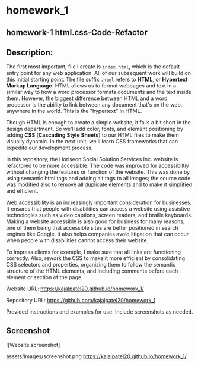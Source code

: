 # homework_1
## homework-1 html.css-Code-Refactor

## Description:


The first most important, file I create is `index.html`, which is the default entry point for any web application. All of our subsequent work will build on this initial starting point. The file suffix `.html` refers to **HTML**, or **Hypertext Markup Language**. HTML allows us to format webpages and text in a similar way to how a word processor formats documents and the text inside them. However, the biggest difference between HTML and a word processor is the ability to link between any document that's on the web, anywhere in the world. This is the "hypertext" in HTML.

Though HTML is enough to create a simple website, it falls a bit short in the design department. So we'll  add color, fonts, and element positioning by adding **CSS** (**Cascading Style Sheets**) to our HTML files to make them visually dynamic. In the next unit, we'll learn CSS frameworks that can expedite our development process.

In this repository, the Horiseon Social Solution Services Inc. website is refactored to be more accessible. The code was improved for accessibiltiy without changing the features or function of the website. This was done by using semantic html tags and adding alt tags to all images; the source code was modified also to remove all duplicate elements and to make it simplified and efficient.

Web accessibility is an increasingly important consideration for businesses. It ensures that people with disabilities can access a website using assistive technologies such as video captions, screen readers, and braille keyboards. Making a website accessible is also good for business for many reasons, one of them being that accessible sites are better positioned in search engines like Google. It also helps companies avoid litigation that can occur when people with disabilities cannot access their website.

To impress clients for example, I make sure that all links are functioning correctly. Also, rework the CSS to make it more efficient by consolidating CSS selectors and properties, organizing them to follow the semantic structure of the HTML elements, and including comments before each element or section of the page.


Website URL: https://kajalpatel20.github.io/homework_1/

Repository URL: https://github.com/kajalpatel20/homework_1

Provided instructions and examples for use. Include screenshots as needed. 
## Screenshot
![Website screenshot]

assets/images/screenshot.png https://kajalpatel20.github.io/homework_1/
